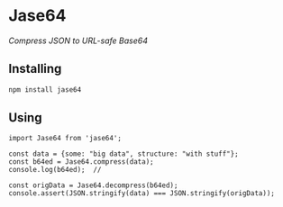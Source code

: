 # Jase64

_Compress JSON to URL-safe Base64_

## Installing

```bash
npm install jase64
```

## Using
```es6
import Jase64 from 'jase64';

const data = {some: "big data", structure: "with stuff"};
const b64ed = Jase64.compress(data);
console.log(b64ed);  // 

const origData = Jase64.decompress(b64ed);
console.assert(JSON.stringify(data) === JSON.stringify(origData));
```
